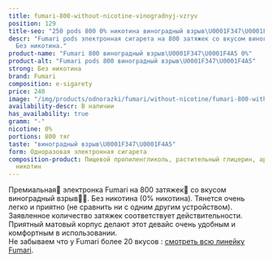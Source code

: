 ```yaml
---
title: fumari-800-without-nicotine-vinogradnyj-vzryv
position: 129
title-seo: "250 pods 800 0% никотина виноградный взрыв\U0001F347\U0001F4A5"
descr: "Fumari pods электронная сигарета на 800 затяжек со вкусом виноградный взрыв\U0001F347\U0001F4A5.
  Без никотина."
product-name: "Fumari 800 виноградный взрыв\U0001F347\U0001F4A5 0%"
product-alt: "Fumari pods 800 виноградный взрыв\U0001F347\U0001F4A5"
strong: Без никотина
brand: Fumari
composition: e-sigarety
price: 240
image: "/img/products/odnorazki/fumari/without-nicotine/fumari-800-without-nicotine-vinogradnyj-vzryv.png"
availability-descr: В наличии
has_availability: true
gramm: "-"
nicotine: 0%
portions: 800 тяг
taste: "виноградный взрыв\U0001F347\U0001F4A5"
form: Одноразовая электронная сигарета
composition-product: Пищевой пропиленгликоль, растительный глицерин, ароматизатор,
  никотин
---
```


Премиальная🥇 электронка Fumari на 800 затяжек💨 со вкусом виноградный взрыв🍇💥. Без никотина (0% никотина). Тянется очень легко и приятно (не сравнить ни с одним другим устройством). Заявленное количество затяжек соответствует действительности. Приятный матовый корпус делают этот девайс очень удобным и комфортным в использовании.<br>
Не забываем что у Fumari более 20 вкусов : [смотреть всю линейку Fumari](/fumari).